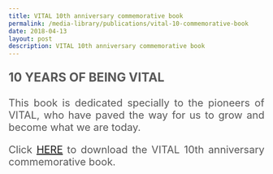 ```yaml
---
title: VITAL 10th anniversary commemorative book
permalink: /media-library/publications/vital-10-commemorative-book
date: 2018-04-13
layout: post
description: VITAL 10th anniversary commemorative book
---
```

<p style="font-size: 24px;color:#585858;text-align:justify;">
	<b>10 YEARS OF BEING VITAL</b>
</p>
<p style="font-size: 20px;color:#585858;text-align:justify;">
This book is dedicated specially to the pioneers of VITAL, who have paved the way for us to grow and become what we are today.
	</p>
<p style="font-size: 20px;color:#585858;text-align:justify;">
	Click <a href = "/media/10yearsofbeingvital.pdf">HERE</a> to download the VITAL 10th anniversary commemorative book.
</p>
